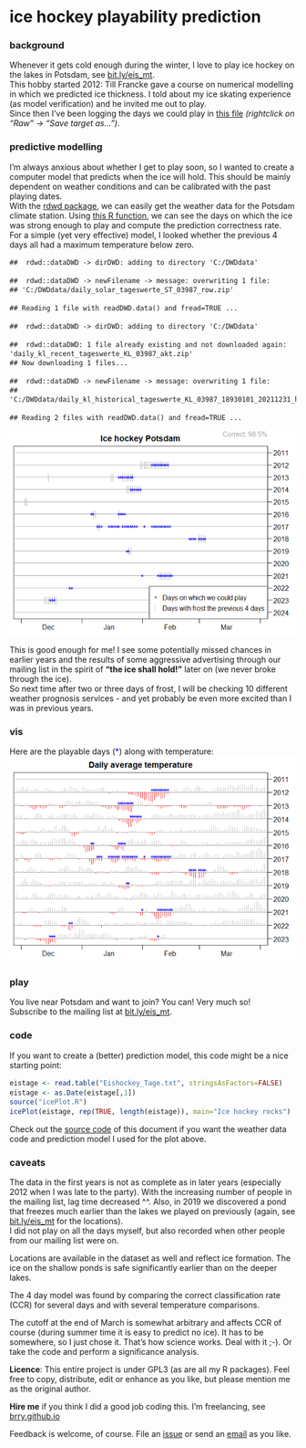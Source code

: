 
# ice hockey playability prediction

### background

Whenever it gets cold enough during the winter, I love to play ice
hockey on the lakes in Potsdam, see
[bit.ly/eis_mt](https://bit.ly/eis_mt).  
This hobby started 2012: Till Francke gave a course on numerical
modelling in which we predicted ice thickness. I told about my ice
skating experience (as model verification) and he invited me out to
play.  
Since then I’ve been logging the days we could play in [this
file](https://github.com/brry/ice/blob/master/Eishockey_Tage.txt)
*(rightclick on “Raw” -\> “Save target as…”)*.

### predictive modelling

I’m always anxious about whether I get to play soon, so I wanted to
create a computer model that predicts when the ice will hold. This
should be mainly dependent on weather conditions and can be calibrated
with the past playing dates.  
With the [rdwd package](https://github.com/brry/rdwd#rdwd), we can
easily get the weather data for the Potsdam climate station. Using [this
R function](https://github.com/brry/ice/blob/master/icePlot.R), we can
see the days on which the ice was strong enough to play and compute the
prediction correctness rate.  
For a simple (yet very effective) model, I looked whether the previous 4
days all had a maximum temperature below zero.

    ##  rdwd::dataDWD -> dirDWD: adding to directory 'C:/DWDdata'

    ##  rdwd::dataDWD -> newFilename -> message: overwriting 1 file:
    ## 'C:/DWDdata/daily_solar_tageswerte_ST_03987_row.zip'

    ## Reading 1 file with readDWD.data() and fread=TRUE ...

    ##  rdwd::dataDWD -> dirDWD: adding to directory 'C:/DWDdata'

    ##  rdwd::dataDWD: 1 file already existing and not downloaded again:  'daily_kl_recent_tageswerte_KL_03987_akt.zip'
    ## Now downloading 1 files...

    ##  rdwd::dataDWD -> newFilename -> message: overwriting 1 file:
    ## 'C:/DWDdata/daily_kl_historical_tageswerte_KL_03987_18930101_20211231_hist.zip'

    ## Reading 2 files with readDWD.data() and fread=TRUE ...

![](README_files/figure-gfm/icemodel-1.png)<!-- -->

This is good enough for me! I see some potentially missed chances in
earlier years and the results of some aggressive advertising through our
mailing list in the spirit of **“the ice shall hold!”** later on (we
never broke through the ice).  
So next time after two or three days of frost, I will be checking 10
different weather prognosis services - and yet probably be even more
excited than I was in previous years.

### vis

Here are the playable days (<span style="color:blue">\*</span>) along
with temperature: ![](README_files/figure-gfm/icevis-1.png)<!-- -->

### play

You live near Potsdam and want to join? You can! Very much so!  
Subscribe to the mailing list at [bit.ly/eis_mt](https://bit.ly/eis_mt).

### code

If you want to create a (better) prediction model, this code might be a
nice starting point:

``` r
eistage <- read.table("Eishockey_Tage.txt", stringsAsFactors=FALSE)
eistage <- as.Date(eistage[,1])
source("icePlot.R")
icePlot(eistage, rep(TRUE, length(eistage)), main="Ice hockey rocks")
```

Check out the [source
code](https://github.com/brry/ice/blob/master/README.Rmd) of this
document if you want the weather data code and prediction model I used
for the plot above.

### caveats

The data in the first years is not as complete as in later years
(especially 2012 when I was late to the party). With the increasing
number of people in the mailing list, lag time decreased ^^. Also, in
2019 we discovered a pond that freezes much earlier than the lakes we
played on previously (again, see [bit.ly/eis_mt](https://bit.ly/eis_mt)
for the locations).  
I did not play on all the days myself, but also recorded when other
people from our mailing list were on.

Locations are available in the dataset as well and reflect ice
formation. The ice on the shallow ponds is safe significantly earlier
than on the deeper lakes.

The 4 day model was found by comparing the correct classification rate
(CCR) for several days and with several temperature comparisons.

The cutoff at the end of March is somewhat arbitrary and affects CCR of
course (during summer time it is easy to predict no ice). It has to be
somewhere, so I just chose it. That’s how science works. Deal with it
;-). Or take the code and perform a significance analysis.

**Licence**: This entire project is under GPL3 (as are all my R
packages). Feel free to copy, distribute, edit or enhance as you like,
but please mention me as the original author.

**Hire me** if you think I did a good job coding this. I’m freelancing,
see [brry.github.io](https://brry.github.io)

Feedback is welcome, of course. File an
[issue](https://github.com/brry/ice/issues) or send an
[email](mailto:berry-b@gmx.de) as you like.
